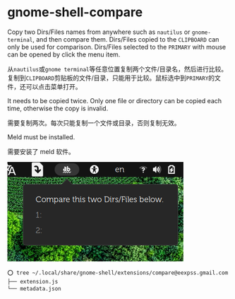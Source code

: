 # gnome-shell-compare


Copy two Dirs/Files names from anywhere such as `nautilus` or `gnome-terminal`, and then compare them.  Dirs/Files copied to the `CLIPBOARD` can only be used for comparison. Dirs/Files selected to the `PRIMARY` with mouse can be opened by click the menu item.

从`nautilus`或`gnome terminal`等任意位置复制两个文件/目录名，然后进行比较。
复制到`CLIPBOARD`剪贴板的文件/目录，只能用于比较。鼠标选中到`PRIMARY`的文件，还可以点击菜单打开。

It needs to be copied twice. Only one file or directory can be copied each time, otherwise the copy is invalid.

需要复制两次。每次只能复制一个文件或目录，否则复制无效。

Meld must be installed.

需要安装了 meld 软件。

![](screenshot.png)

```
⭕ tree ~/.local/share/gnome-shell/extensions/compare@eexpss.gmail.com
├── extension.js
└── metadata.json
```

